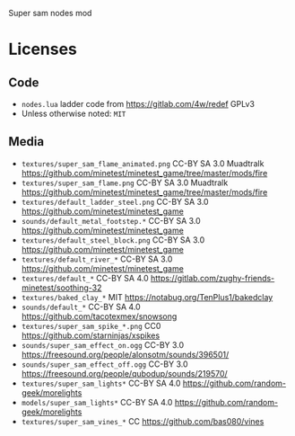
Super sam nodes mod

# Licenses

## Code

* `nodes.lua` ladder code from https://gitlab.com/4w/redef GPLv3
* Unless otherwise noted: `MIT`

## Media

* `textures/super_sam_flame_animated.png` CC-BY SA 3.0 Muadtralk https://github.com/minetest/minetest_game/tree/master/mods/fire
* `textures/super_sam_flame.png` CC-BY SA 3.0 Muadtralk https://github.com/minetest/minetest_game/tree/master/mods/fire
* `textures/default_ladder_steel.png` CC-BY SA 3.0 https://github.com/minetest/minetest_game
* `sounds/default_metal_footstep.*` CC-BY SA 3.0 https://github.com/minetest/minetest_game
* `textures/default_steel_block.png` CC-BY SA 3.0 https://github.com/minetest/minetest_game
* `textures/default_river_*` CC-BY SA 3.0 https://github.com/minetest/minetest_game
* `textures/default_*` CC-BY SA 4.0 https://gitlab.com/zughy-friends-minetest/soothing-32
* `textures/baked_clay_*` MIT https://notabug.org/TenPlus1/bakedclay
* `sounds/default_*` CC-BY SA 4.0 https://github.com/tacotexmex/snowsong
* `textures/super_sam_spike_*.png` CC0 https://github.com/starninjas/xspikes
* `sounds/super_sam_effect_on.ogg` CC-BY 3.0 https://freesound.org/people/alonsotm/sounds/396501/
* `sounds/super_sam_effect_off.ogg` CC-BY 3.0 https://freesound.org/people/qubodup/sounds/219570/
* `textures/super_sam_lights*` CC-BY SA 4.0 https://github.com/random-geek/morelights
* `models/super_sam_lights*` CC-BY SA 4.0 https://github.com/random-geek/morelights
* `textures/super_sam_vines_*` CC https://github.com/bas080/vines